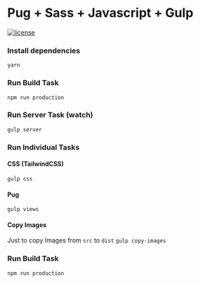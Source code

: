# Pug + Sass + Javascript + Gulp

[![license](https://img.shields.io/github/license/vicainelli/pug-tailwindcss-javascript-gulp.svg)](LICENSE)

### Install dependencies

`yarn`

### Run Build Task
`npm run production`

### Run Server Task (watch)
`gulp server`

### Run Individual Tasks

#### CSS (TailwindCSS)
`gulp css`

#### Pug
`gulp views`

#### Copy Images
Just to copy Images from `src` to `dist`
`gulp copy-images`

### Run Build Task
`npm run production`